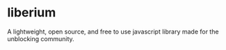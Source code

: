 # liberium
A lightweight, open source, and free to use javascript library made for the unblocking community. 
